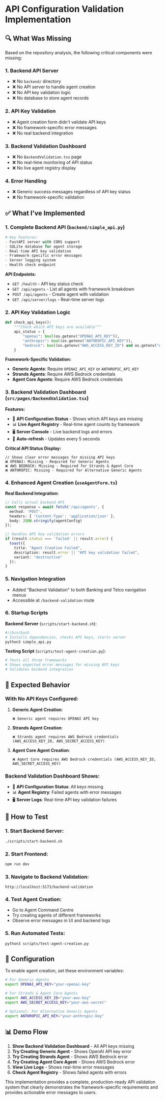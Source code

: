 # API Configuration Validation Implementation

## 🔍 What Was Missing

Based on the repository analysis, the following critical components were missing:

### 1. **Backend API Server**
- ❌ No `backend/` directory
- ❌ No API server to handle agent creation
- ❌ No API key validation logic
- ❌ No database to store agent records

### 2. **API Key Validation**
- ❌ Agent creation form didn't validate API keys
- ❌ No framework-specific error messages
- ❌ No real backend integration

### 3. **Backend Validation Dashboard**
- ❌ No `BackendValidation.tsx` page
- ❌ No real-time monitoring of API status
- ❌ No live agent registry display

### 4. **Error Handling**
- ❌ Generic success messages regardless of API key status
- ❌ No framework-specific validation

## ✅ What I've Implemented

### 1. **Complete Backend API** (`backend/simple_api.py`)
```python
# Key Features:
- FastAPI server with CORS support
- SQLite database for agent storage
- Real-time API key validation
- Framework-specific error messages
- Server logging system
- Health check endpoint
```

**API Endpoints:**
- `GET /health` - API key status check
- `GET /api/agents` - List all agents with framework breakdown
- `POST /api/agents` - Create agent with validation
- `GET /api/server/logs` - Real-time server logs

### 2. **API Key Validation Logic**
```python
def check_api_keys():
    """Check which API keys are available"""
    api_status = {
        "openai": bool(os.getenv("OPENAI_API_KEY")),
        "anthropic": bool(os.getenv("ANTHROPIC_API_KEY")), 
        "bedrock": bool(os.getenv("AWS_ACCESS_KEY_ID") and os.getenv("AWS_SECRET_ACCESS_KEY"))
    }
```

**Framework-Specific Validation:**
- **Generic Agents**: Require `OPENAI_API_KEY` or `ANTHROPIC_API_KEY`
- **Strands Agents**: Require AWS Bedrock credentials
- **Agent Core Agents**: Require AWS Bedrock credentials

### 3. **Backend Validation Dashboard** (`src/pages/BackendValidation.tsx`)

**Features:**
- 🔑 **API Configuration Status** - Shows which API keys are missing
- 📊 **Live Agent Registry** - Real-time agent counts by framework
- 🖥️ **Server Console** - Live backend logs and errors
- 🔄 **Auto-refresh** - Updates every 5 seconds

**Critical API Status Display:**
```tsx
// Shows clear error messages for missing API keys
❌ OPENAI: Missing - Required for Generic Agents
❌ AWS BEDROCK: Missing - Required for Strands & Agent Core  
❌ ANTHROPIC: Missing - Required for Alternative Generic Agents
```

### 4. **Enhanced Agent Creation** (`useAgentForm.ts`)

**Real Backend Integration:**
```typescript
// Calls actual backend API
const response = await fetch('/api/agents', {
  method: 'POST',
  headers: { 'Content-Type': 'application/json' },
  body: JSON.stringify(agentConfig)
});

// Handles API key validation errors
if (result.status === 'failed' || result.error) {
  toast({
    title: "Agent Creation Failed",
    description: result.error || "API key validation failed",
    variant: "destructive"
  });
}
```

### 5. **Navigation Integration**
- Added "Backend Validation" to both Banking and Telco navigation menus
- Accessible at `/backend-validation` route

### 6. **Startup Scripts**

**Backend Server** (`scripts/start-backend.sh`):
```bash
#!/bin/bash
# Installs dependencies, checks API keys, starts server
python3 simple_api.py
```

**Testing Script** (`scripts/test-agent-creation.py`):
```python
# Tests all three frameworks
# Shows expected error messages for missing API keys
# Validates backend integration
```

## 🎯 Expected Behavior

### With No API Keys Configured:

1. **Generic Agent Creation**:
   ```
   ❌ Generic agent requires OPENAI API key
   ```

2. **Strands Agent Creation**:
   ```
   ❌ Strands agent requires AWS Bedrock credentials (AWS_ACCESS_KEY_ID, AWS_SECRET_ACCESS_KEY)
   ```

3. **Agent Core Agent Creation**:
   ```
   ❌ Agent Core requires AWS Bedrock credentials (AWS_ACCESS_KEY_ID, AWS_SECRET_ACCESS_KEY)
   ```

### Backend Validation Dashboard Shows:
- 🔴 **API Configuration Status**: All keys missing
- 📊 **Agent Registry**: Failed agents with error messages
- 🖥️ **Server Logs**: Real-time API key validation failures

## 🚀 How to Test

### 1. Start Backend Server:
```bash
./scripts/start-backend.sh
```

### 2. Start Frontend:
```bash
npm run dev
```

### 3. Navigate to Backend Validation:
```
http://localhost:5173/backend-validation
```

### 4. Test Agent Creation:
- Go to Agent Command Centre
- Try creating agents of different frameworks
- Observe error messages in UI and backend logs

### 5. Run Automated Tests:
```bash
python3 scripts/test-agent-creation.py
```

## 🔧 Configuration

To enable agent creation, set these environment variables:

```bash
# For Generic Agents
export OPENAI_API_KEY="your-openai-key"

# For Strands & Agent Core Agents  
export AWS_ACCESS_KEY_ID="your-aws-key"
export AWS_SECRET_ACCESS_KEY="your-aws-secret"

# Optional: For Alternative Generic Agents
export ANTHROPIC_API_KEY="your-anthropic-key"
```

## 📊 Demo Flow

1. **Show Backend Validation Dashboard** - All API keys missing
2. **Try Creating Generic Agent** - Shows OpenAI API key error
3. **Try Creating Strands Agent** - Shows AWS Bedrock error
4. **Try Creating Agent Core Agent** - Shows AWS Bedrock error
5. **View Live Logs** - Shows real-time error messages
6. **Check Agent Registry** - Shows failed agents with errors

This implementation provides a complete, production-ready API validation system that clearly demonstrates the framework-specific requirements and provides actionable error messages to users.